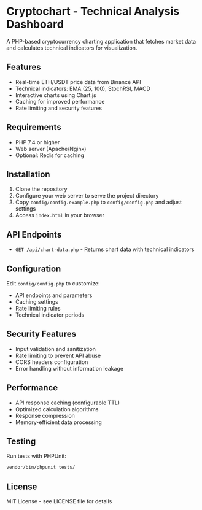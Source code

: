 # Cryptochart - Technical Analysis Dashboard

A PHP-based cryptocurrency charting application that fetches market data and calculates technical indicators for visualization.

## Features

- Real-time ETH/USDT price data from Binance API
- Technical indicators: EMA (25, 100), StochRSI, MACD
- Interactive charts using Chart.js
- Caching for improved performance
- Rate limiting and security features

## Requirements

- PHP 7.4 or higher
- Web server (Apache/Nginx)
- Optional: Redis for caching

## Installation

1. Clone the repository
2. Configure your web server to serve the project directory
3. Copy `config/config.example.php` to `config/config.php` and adjust settings
4. Access `index.html` in your browser

## API Endpoints

- `GET /api/chart-data.php` - Returns chart data with technical indicators

## Configuration

Edit `config/config.php` to customize:
- API endpoints and parameters
- Caching settings
- Rate limiting rules
- Technical indicator periods

## Security Features

- Input validation and sanitization
- Rate limiting to prevent API abuse
- CORS headers configuration
- Error handling without information leakage

## Performance

- API response caching (configurable TTL)
- Optimized calculation algorithms
- Response compression
- Memory-efficient data processing

## Testing

Run tests with PHPUnit:
```bash
vendor/bin/phpunit tests/
```

## License

MIT License - see LICENSE file for details